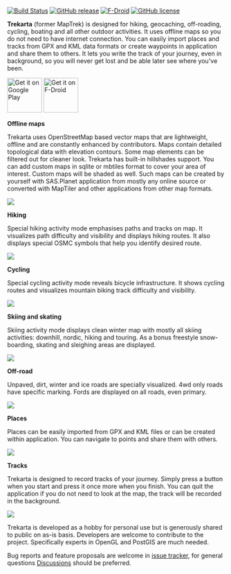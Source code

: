 [![Build Status](https://github.com/andreynovikov/trekarta/workflows/Android%20CI/badge.svg)](https://github.com/andreynovikov/trekarta/actions?query=workflow%3A%22Android+CI%22)
[![GitHub release](https://img.shields.io/github/release/andreynovikov/trekarta.svg)](https://github.com/andreynovikov/trekarta/releases/latest)
[![F-Droid](https://img.shields.io/f-droid/v/mobi.maptrek)](https://f-droid.org/packages/mobi.maptrek/)
[![GitHub license](https://img.shields.io/badge/license-GPLv3-blue.svg)](LICENSE)

__Trekarta__ (former MapTrek) is designed for hiking, geocaching, off-roading, cycling, boating and all other outdoor activities. It uses offline maps so you do not need to have internet connection. You can easily import places and tracks from GPX and KML data formats or create waypoints in application and share them to others. It lets you write the track of your journey, even in background, so you will never get lost and be able later see where you've been.

[<img src="https://play.google.com/intl/en_us/badges/images/generic/en-play-badge.png"
     alt="Get it on Google Play"
     height="80">](https://play.google.com/store/apps/details?id=mobi.maptrek.lite)
[<img src="https://fdroid.gitlab.io/artwork/badge/get-it-on.png"
     alt="Get it on F-Droid"
     height="80">](https://f-droid.org/packages/mobi.maptrek/)

__Offline maps__

Trekarta uses OpenStreetMap based vector maps that are lightweight, offline and are constantly enhanced by contributors. Maps contain detailed topological data with elevation contours. Some map elements can be filtered out for cleaner look. Trekarta has built-in hillshades support. You can add custom maps in sqlite or mbtiles format to cover your area of interest. Custom maps will be shaded as well. Such maps can be created by yourself with SAS.Planet application from mostly any online source or converted with MapTiler and other applications from other map formats.

![](https://trekarta.info/images/maps.png)

__Hiking__

Special hiking activity mode emphasises paths and tracks on map. It visualizes path difficulty and visibility and displays hiking routes. It also displays special OSMC symbols that help you identify desired route.

![](https://trekarta.info/images/hiking.png)

__Cycling__

Special cycling activity mode reveals bicycle infrastructure. It shows cycling routes and visualizes mountain biking track difficulty and visibility.

![](https://trekarta.info/images/cycling.png)

__Skiing and skating__

Skiing activity mode displays clean winter map with mostly all skiing activities: downhill, nordic, hiking and touring. As a bonus freestyle snow-boarding, skating and sleighing areas are displayed.

![](https://trekarta.info/images/skiing.png)

__Off-road__

Unpaved, dirt, winter and ice roads are specially visualized. 4wd only roads have specific marking. Fords are displayed on all roads, even primary.

![](https://trekarta.info/images/offroad.png)

__Places__

Places can be easily imported from GPX and KML files or can be created within application. You can navigate to points and share them with others.

![](https://trekarta.info/images/places.png)

__Tracks__

Trekarta is designed to record tracks of your journey. Simply press a button when you start and press it once more when you finish. You can quit the application if you do not need to look at the map, the track will be recorded in the background.

![](https://trekarta.info/images/tracking.png)

Trekarta is developed as a hobby for personal use but is generously shared to public on as-is basis. Developers are welcome to contribute to the project. Specifically experts in OpenGL and PostGIS are much needed.

Bug reports and feature proposals are welcome in [issue tracker](https://github.com/andreynovikov/trekarta/issues), for general questions [Discussions](https://github.com/andreynovikov/trekarta/discussions) should be preferred.
